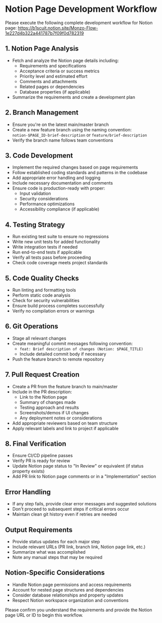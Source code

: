 # Notion Page Development Workflow

Please execute the following complete development workflow for Notion page: 
https://b1scuit.notion.site/Monzo-Flow-1e227d4b322a441787b7f09f0d782319

## 1. Notion Page Analysis
- Fetch and analyze the Notion page details including:
  - Requirements and specifications
  - Acceptance criteria or success metrics
  - Priority level and estimated effort
  - Comments and attachments
  - Related pages or dependencies
  - Database properties (if applicable)
- Summarize the requirements and create a development plan

## 2. Branch Management
- Ensure you're on the latest main/master branch
- Create a new feature branch using the naming convention: `notion-$PAGE_ID-brief-description` or `feature/brief-description`
- Verify the branch name follows team conventions

## 3. Code Development
- Implement the required changes based on page requirements
- Follow established coding standards and patterns in the codebase
- Add appropriate error handling and logging
- Include necessary documentation and comments
- Ensure code is production-ready with proper:
  - Input validation
  - Security considerations
  - Performance optimizations
  - Accessibility compliance (if applicable)

## 4. Testing Strategy
- Run existing test suite to ensure no regressions
- Write new unit tests for added functionality
- Write integration tests if needed
- Run end-to-end tests if applicable
- Verify all tests pass before proceeding
- Check code coverage meets project standards

## 5. Code Quality Checks
- Run linting and formatting tools
- Perform static code analysis
- Check for security vulnerabilities
- Ensure build process completes successfully
- Verify no compilation errors or warnings

## 6. Git Operations
- Stage all relevant changes
- Create meaningful commit messages following convention:
  - `feat: Brief description of changes (Notion: $PAGE_TITLE)`
  - Include detailed commit body if necessary
- Push the feature branch to remote repository

## 7. Pull Request Creation
- Create a PR from the feature branch to main/master
- Include in the PR description:
  - Link to the Notion page
  - Summary of changes made
  - Testing approach and results
  - Screenshots/demos if UI changes
  - Any deployment notes or considerations
- Add appropriate reviewers based on team structure
- Apply relevant labels and link to project if applicable

## 8. Final Verification
- Ensure CI/CD pipeline passes
- Verify PR is ready for review
- Update Notion page status to "In Review" or equivalent (if status property exists)
- Add PR link to Notion page comments or in a "Implementation" section

## Error Handling
- If any step fails, provide clear error messages and suggested solutions
- Don't proceed to subsequent steps if critical errors occur
- Maintain clean git history even if retries are needed

## Output Requirements
- Provide status updates for each major step
- Include relevant URLs (PR link, branch link, Notion page link, etc.)
- Summarize what was accomplished
- Note any manual steps that may be required

## Notion-Specific Considerations
- Handle Notion page permissions and access requirements
- Account for nested page structures and dependencies
- Consider database relationships and property updates
- Respect Notion workspace organization and conventions

Please confirm you understand the requirements and provide the Notion page URL or ID to begin this workflow.